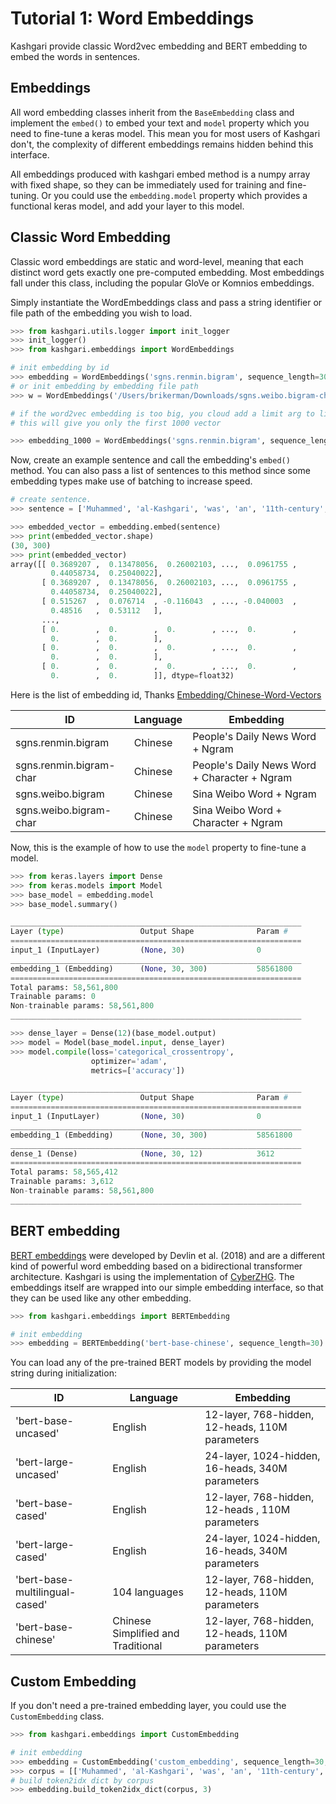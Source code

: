 # Tutorial 1: Word Embeddings

Kashgari provide classic Word2vec embedding and BERT embedding to embed the words in sentences.


## Embeddings

All word embedding classes inherit from the `BaseEmbedding` class and implement the `embed()` to embed your text and `model` property which you need to fine-tune a keras model. This mean you for most users of Kashgari don't, the complexity of different embeddings remains hidden behind this interface. 

All embeddings produced with kashgari embed method is a numpy array with fixed shape, so they can be immediately used for training and fine-tuning. Or you could use the `embedding.model` property which provides a functional keras model, and add your layer to this model.

## Classic Word Embedding

Classic word embeddings are static and word-level, meaning that each distinct word gets exactly one pre-computed embedding. Most embeddings fall under this class, including the popular GloVe or Komnios embeddings. 

Simply instantiate the WordEmbeddings class and pass a string identifier or file path of the embedding you wish to load.

```python
>>> from kashgari.utils.logger import init_logger
>>> init_logger()
>>> from kashgari.embeddings import WordEmbeddings

# init embedding by id
>>> embedding = WordEmbeddings('sgns.renmin.bigram', sequence_length=30)
# or init embedding by embedding file path
>>> w = WordEmbeddings('/Users/brikerman/Downloads/sgns.weibo.bigram-char', 30, limit=1000)

# if the word2vec embedding is too big, you cloud add a limit arg to limit the size of vectors
# this will give you only the first 1000 vector

>>> embedding_1000 = WordEmbeddings('sgns.renmin.bigram', sequence_length=30, limit=1000)
```

Now, create an example sentence and call the embedding's `embed()` method. You can also pass a list of sentences to this method since some embedding types make use of batching to increase speed.

```python
# create sentence.
>>> sentence = ['Muhammed', 'al-Kashgari', 'was', 'an', '11th-century', 'Kara-Khanid', 'scholar', 'and', 'lexicographer', 'from', 'Kashgar.']

>>> embedded_vector = embedding.embed(sentence)
>>> print(embedded_vector.shape)
(30, 300)
>>> print(embedded_vector)
array([[ 0.3689207 ,  0.13478056,  0.26002103, ...,  0.0961755 ,
         0.44058734,  0.25040022],
       [ 0.3689207 ,  0.13478056,  0.26002103, ...,  0.0961755 ,
         0.44058734,  0.25040022],
       [ 0.515267  ,  0.076714  , -0.116043  , ..., -0.040003  ,
         0.48516   ,  0.53112   ],
       ...,
       [ 0.        ,  0.        ,  0.        , ...,  0.        ,
         0.        ,  0.        ],
       [ 0.        ,  0.        ,  0.        , ...,  0.        ,
         0.        ,  0.        ],
       [ 0.        ,  0.        ,  0.        , ...,  0.        ,
         0.        ,  0.        ]], dtype=float32)
```

Here is the list of embedding id, Thanks [Embedding/Chinese-Word-Vectors](https://github.com/Embedding/Chinese-Word-Vectors)

| ID  | Language | Embedding |
| --- | -------- | --------- |
| sgns.renmin.bigram | Chinese | People's Daily News Word + Ngram |
| sgns.renmin.bigram-char | Chinese | People's Daily News Word + Character + Ngram |
| sgns.weibo.bigram | Chinese | Sina Weibo Word + Ngram |
| sgns.weibo.bigram-char | Chinese | Sina Weibo Word + Character + Ngram |

Now, this is the example of how to use the `model` property to fine-tune a model.

```python
>>> from keras.layers import Dense
>>> from keras.models import Model
>>> base_model = embedding.model
>>> base_model.summary()

_________________________________________________________________
Layer (type)                 Output Shape              Param #   
=================================================================
input_1 (InputLayer)         (None, 30)                0         
_________________________________________________________________
embedding_1 (Embedding)      (None, 30, 300)           58561800  
=================================================================
Total params: 58,561,800
Trainable params: 0
Non-trainable params: 58,561,800
_________________________________________________________________

>>> dense_layer = Dense(12)(base_model.output)
>>> model = Model(base_model.input, dense_layer)
>>> model.compile(loss='categorical_crossentropy',
                  optimizer='adam',
                  metrics=['accuracy'])

_________________________________________________________________
Layer (type)                 Output Shape              Param #   
=================================================================
input_1 (InputLayer)         (None, 30)                0         
_________________________________________________________________
embedding_1 (Embedding)      (None, 30, 300)           58561800  
_________________________________________________________________
dense_1 (Dense)              (None, 30, 12)            3612      
=================================================================
Total params: 58,565,412
Trainable params: 3,612
Non-trainable params: 58,561,800
_________________________________________________________________
```


## BERT embedding

[BERT embeddings](https://arxiv.org/pdf/1810.04805.pdf) were developed by Devlin et al. (2018) and are a different kind of powerful word embedding based on a bidirectional transformer architecture.
Kashgari is using the implementation of [CyberZHG](https://github.com/CyberZHG/keras-bert).
The embeddings itself are wrapped into our simple embedding interface, so that they can be used like any other
embedding.

```python
>>> from kashgari.embeddings import BERTEmbedding

# init embedding
>>> embedding = BERTEmbedding('bert-base-chinese', sequence_length=30)
```

You can load any of the pre-trained BERT models by providing the model string during initialization:

| ID | Language | Embedding |
| -------------     | ------------- | ------------- |
| 'bert-base-uncased' | English | 12-layer, 768-hidden, 12-heads, 110M parameters |
| 'bert-large-uncased'   | English | 24-layer, 1024-hidden, 16-heads, 340M parameters |
| 'bert-base-cased'    | English | 12-layer, 768-hidden, 12-heads , 110M parameters |
| 'bert-large-cased'   | English | 24-layer, 1024-hidden, 16-heads, 340M parameters |
| 'bert-base-multilingual-cased'     | 104 languages | 12-layer, 768-hidden, 12-heads, 110M parameters |
| 'bert-base-chinese'    | Chinese Simplified and Traditional | 12-layer, 768-hidden, 12-heads, 110M parameters |

## Custom Embedding
If you don't need a pre-trained embedding layer, you could use the `CustomEmbedding` class.

```python
>>> from kashgari.embeddings import CustomEmbedding

# init embedding
>>> embedding = CustomEmbedding('custom_embedding', sequence_length=30, embedding_size=100)
>>> corpus = [['Muhammed', 'al-Kashgari', 'was', 'an', '11th-century', 'Kara-Khanid', 'scholar', 'and', 'lexicographer', 'from', 'Kashgar.']]
# build token2idx dict by corpus
>>> embedding.build_token2idx_dict(corpus, 3)
```